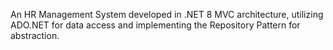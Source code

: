 An HR Management System developed in .NET 8 MVC architecture, utilizing ADO.NET for data access and implementing the Repository Pattern for abstraction.
